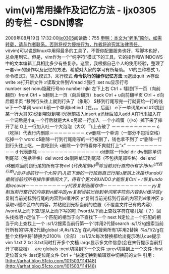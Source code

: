 # vim(vi)常用操作及记忆方法 - ljx0305的专栏 - CSDN博客
2009年08月19日 17:32:00[ljx0305](https://me.csdn.net/ljx0305)阅读数：755
[申明：本文为“老毛”原创，如需转载，请与作者联系。否则将视为侵权行为，作者将追究其法律责任。](http://arhat.blog.51cto.com/101503/113716)
         vi(vim)可以说是linux中用得最多的工具了，不管你配置服务也好，写脚本也好，总会用到它。但是，vim作为一个“纯字符”模式下的工具，它的操作和WINDOWS中的文本编辑工具相比多少有些复杂。这里，我根据自己个人的使用经验，整理了一套vim的操作以及记忆的方法，希望对大家的学习有所帮助。
VI的三种模式
1，命令模式2，输入模式3，末行模式
**命令执行的操作记忆方法**
:q退出quit
:w存盘write
:e打开新文件
:r读取文件到VIread
:!强行
:set nu显示行号                       number
:set nonu隐藏行号no number
hjkl
左下上右
Ctrl + f翻到下一页（向前翻页）front
Ctrl + b翻到上一页（向后翻页）back
Ctrl + u向前翻半页 
Ctrl + d向后翻半页 
^移到行头往上就到行头了（象形）
$移到行尾写完一行就要给一行的钱
w下一个单词 word
b前一个单词behind（在。。。后面）
e下一单词尾end
#G跳到某一行大哥(G)说到哪就到哪
i光标前插入insert
a光标后加入add
A在行末加入在一个词后是小a,一个行后就是大A
o另起一行加入  一个小鸡蛋（小o）掉下来了摔开了花
O上一行加入吐一个大泡泡（大O）飞上去破了
－－－－－－－－－－ c（吃掉）代表行内删除－－－－－－－－
cw删除一个单词（一部分不包括空格）吃掉一个 word
c$删除一行到行尾刚写的一行被删了，钱也拿不到了
c^删除一行到行头往上吃，一直吃到头
x删除一个字符看你不爽就打上“x”
－－－－－－－－－－ d 代表删除－－－－－－－－－－－－－－
dd删除一行del dir
dw删除单词到尾部（包括空格）del word
de删除单词到尾部（不包括尾部空格）del end
d$删除当前到行尾的所有字符del $(代表尾部)
d^删除当前到行首的所有字符del ^(代表行首)
J合并当前行一个大钩子(J)把下面的一行拉到自己行尾
u撤销上次操作undo
U撤销当前行所有操作 事情闹大了，得有个更大的UNDO才能恢复
Ctrl + r恢复undo 前 recover
－－－－－－－－－ y 代表复制到缓存中－－－－－－－－－－－
yy复制当前行整行的内容到vi缓冲区
yw复制当前光标到单词尾字符的内容到vi缓冲区 
y$复制当前光标到行尾的内容到vi缓冲区 
y^复制当前光标到行首的内容到vi缓冲区
p读取vi缓冲区中的内容，并粘贴到光标当前的位置（不覆盖文件已有的内容） 
/word从上而下查/是从上而下写的吧
?word从下而上查找字符在哪儿呢（？）回头找找吧
n定位下一个匹配的相当于向下查找下一个 next
N定位上一个匹配的相当于向上查找上一个
:s/1/2搜索当前行第一个1并用2代替search
:s/1/2/g搜索当前行所有的1并用2代替global
:#,#s/1/2/g 在#,#间搜索所有1并用2替换
:%s/1/2/g在整个文档中将1替换为2100％（全部）
:s/1/2/c每次替换都给出提示确认cue提示
vim 1.txt 2.txt 3.txt同时打开多个文档
:args显示多文件信息(会在末行提示当前打开了哪些档)     are globals
:next切换到下一个文件
:prev切换到上一个文件
:first定位首文件
:last定位尾文件
Ctrl + ^快速切换到编辑器中切换前的文件 
引用 :  
[http://arhat.blog.51cto.com/101503/114148](http://arhat.blog.51cto.com/101503/114148)
